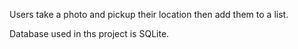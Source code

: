 Users take a photo and pickup their location then add them to a list.

Database used in ths project is SQLite.
